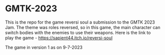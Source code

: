 # GMTK-2023
This is the repo for the game reversi soul a submission to the GMTK 2023 Jam.
The theme was roles reversed, so in this game, the main character can switch bodies with the enemies to use their weapons.
Here is the link to play the game - https://sapient44.itch.io/reversi-soul 

The game in version 1 as on 9-7-2023
